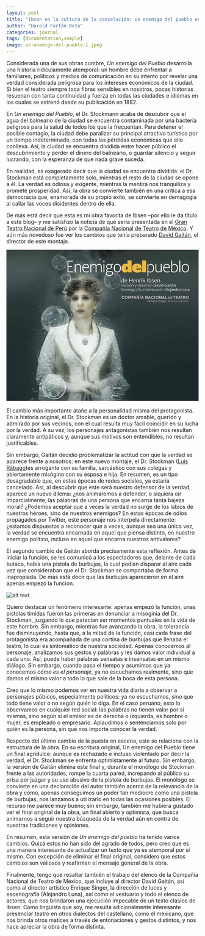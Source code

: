 ```yaml
---
layout: post
title: "Ibsen en la cultura de la cancelación: Un enemigo del pueblo en el Gran Teatro Nacional"
author: "Harold Farfán Reto"
categories: journal
tags: [documentation,sample]
image: un-enemigo-del-pueblo-1.jpeg
---
```





Considerada una de sus obras cumbre, *Un enemigo del Pueblo* desarrolla una historia ridículamente atemporal: un hombre debe enfrentar a familiares, políticos y medios de comunicación en su intento por revelar una verdad considerada peligrosa para los intereses económicos de la ciudad. Si bien el teatro siempre toca fibras sensibles en nosotros, pocas historias resuenan con tanta continuidad y fuerza en todas las ciudades e idiomas en los cuales se estrenó desde su publicación en 1882.

En *Un enemigo del Pueblo*, el Dr. Stockmann acaba de descubrir que el agua del balneario de la ciudad se encuentra contaminada por una bacteria peligrosa para la salud de todos los que la frecuentan. Para detener el posible contagio, la ciudad debe paralizar su principal atractivo turístico por un tiempo indeterminado, con todas las pérdidas económicas que ello conlleva. Así, la ciudad se encuentra dividida entre hacer público el descubrimiento y perder el dinero del balneario, o guardar silencio y seguir lucrando, con la esperanza de que nada grave suceda.

En realidad, es exagerado decir que la ciudad se encuentra dividida: el Dr. Stockman está completamente solo, mientras el resto de la ciudad se opone a él. La verdad es odiosa y exigente, mientras la mentira nos tranquiliza y promete prosperidad. Así, la obra se convierte también en una crítica a esa democracia que, enamorada de su propio éxito, se convierte en demagogia al callar las voces disidentes dentro de ella.

De más está decir que esta es mi obra favorita de Ibsen –por ello le da título a este blog– y me satisfizo la noticia de que sería presentada en el [Gran Teatro Nacional de Perú][GTN] por la [Compañía Nacional de Teatro de México][CNTM]. Y aún más novedoso fue ver los cambios que tenía preparado [David Gaitán][David-Gaitán], el director de este montaje.

![alt text](<https://github.com/harold-farfan-reto/pagina_teatro/blob/gh-pages/assets/img/un-enemigo-del-pueblo-1.jpeg?raw=true> "Fuente: GTN")

El cambio más importante atañe a la personalidad misma del protagonista. En la historia original, el Dr. Stockman es un doctor amable, querido y admirado por sus vecinos, con el cual resulta muy fácil coincidir en su lucha por la verdad. A su vez, los personajes antagonistas también nos resultan claramente antipáticos y, aunque sus motivos son entendibles, no resultan justificables. 

Sin embargo, Gaitán decidió problematizar la actitud con que la verdad se aparece frente a nosotros: en este nuevo montaje, el Dr. Stockman ([Luis Rábago][Luis-Rabago])es arrogante con su familia, sarcástico con sus colegas y abiertamente misógino con su esposa e hija. En resumen, es un tipo desagradable que, en estas épocas de redes sociales, ya estaría cancelado. Así, al descubrir que este será nuestro defensor de la verdad, aparece un nuevo dilema: ¿nos animaremos a defender, o siquiera oír imparcialmente, las palabras de una persona que encarna tanta bajeza moral? ¿Podemos aceptar que a veces la verdad no surge de los labios de nuestros héroes, sino de nuestros enemigos? En estas épocas de odios propagados por Twitter, este personaje nos interpela directamente: ¿estamos dispuestos a reconocer que a veces, aunque sea una única vez, la verdad se encuentra encarnada en aquel que piensa distinto, en nuestro enemigo político, incluso en aquel que encarna nuestros antivalores?

El segundo cambio de Gaitán aborda precisamente esta reflexión. Antes de iniciar la función, se les comunicó a los espectadores que, delante de cada butaca, había una pistola de burbujas, la cual podían disparar al aire cada vez que consideraban que el Dr. Stockman se comportaba de forma inapropiada. De más está decir que las burbujas aparecieron en el aire apenas empezó la función. 

![alt text](<https://f.rpp-noticias.io/2019/11/07/861620enemigo-del-pueblo2jpg.jpg> "Fuente: RPP")

Quiero destacar un fenómeno interesante: apenas empezó la función, unas pistolas tímidas fueron las primeras en denunciar a misoginia del Dr. Stockman, juzgando lo que parecían ser momentos puntuales en la vida de este hombre. Sin embargo, mientras fue avanzando la obra, la tolerancia fue disminuyendo, hasta que, a la mitad de la función, casi cada frase del protagonista era acompañada de una cortina de burbujas que llenaba el teatro, lo cual es sintomático de nuestra sociedad. Apenas conocemos al personaje, analizamos sus gestos y palabras y les damos valor individual a cada uno. Así, puede haber palabras sensatas e insensatas en un mismo diálogo. Sin embargo, cuando pasa el tiempo y asumimos que ya conocemos *cómo es el personaje*, ya no escuchamos realmente, sino que damos el mismo valor a todo lo que sale de la boca de esta persona. 

Creo que lo mismo podemos ver en nuestra vida diaria a observar a personajes púbicos, especialmente políticos: ya no escuchamos, sino que todo tiene valor o no según quién lo diga. En el caso peruano, esto lo observamos en cualquier red social: las palabras no tienen valor por sí mismas, sino según si el emisor es de derecha o izquierda, es hombre o mujer, es empleado o empresario. Aplaudimos o sentenciamos solo por quién es la persona, sin que nos importe conocer la verdad. 

Respecto del último cambio de la puesta en escena, este se relaciona con la estructura de la obra. En su escritura original, Un enemigo del Pueblo tiene un final agridulce: aunque es rechazado e incluso violentado por decir la verdad, el Dr. Stockman se enfrenta optimistamente al futuro. Sin embargo, la versión de Gaitán elimina este final y, durante el monólogo de Stockman frente a las autoridades, rompe la cuarta pared, increpando al público su prisa por juzgar y su uso abusivo de la pistola de burbujas. El monólogo se convierte en una declaración del autor también acerca de la relevancia de la obra y cómo, apenas conseguimos un poder tan mediocre como una pistola de burbujas, nos lanzamos a utilizarlo en todas las ocasiones posibles. El recurso me parece muy bueno; sin embargo, también me hubiera gustado ver el final original de la obra, un final abierto y optimista, que busca animarnos a seguir nuestra búsqueda de la verdad aún en contra de nuestras tradiciones y opiniones.

En resumen, esta versión de *Un enemigo del pueblo* ha tenido varios cambios. Quizá estos no han sido del agrado de todos, pero creo que es una manera interesante de actualizar un texto que ya es atemporal por sí mismo. Con excepción de eliminar el final original, considero que estos cambios son valiosos y reafirman el mensaje general de la obra.
 
Finalmente, tengo que resaltar también el trabajo del elenco de la Compañía Nacional de Teatro de México, que incluye al director David Gaitán, así como al director artístico Enrique Singer, la dirección de luces y escenografía (Alejandro Luna), así como el vestuario y todo el elenco de actores, que nos brindaron una ejecución impecable de un texto clásico de Ibsen. Como lingüista que soy, me resulta adicionalmente interesante presenciar teatro en otros dialectos del castellano, como el mexicano, que nos brinda otros matices a través de entonaciones y gestos distintos, y nos hace apreciar la obra de forma distinta. 




[GTN]:		https://granteatronacional.pe/
[David-Gaitán]:	http://www.elem.mx/autor/datos/15198
[Luis-Rabago]: https://es.wikipedia.org/wiki/Luis_Rábago
[CNTM]:		https://inba.gob.mx/grupos/item/id/3

